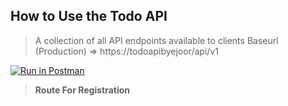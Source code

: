 ## How to Use the Todo API

> A collection of all API endpoints available to clients
> Baseurl (Production) => https://todoapibyejoor/api/v1

[![Run in Postman](https://run.pstmn.io/button.svg)](https://app.getpostman.com/run-collection/17239043-92595580-0431-40bc-a5ee-c6c63239fd48?action=collection%2Ffork&collection-url=entityId%3D17239043-92595580-0431-40bc-a5ee-c6c63239fd48%26entityType%3Dcollection%26workspaceId%3Ddf838b84-f850-4a84-b191-449bfd6d91e9#?env%5BNew%20Environment%5D=W10=)

> **Route For Registration**
